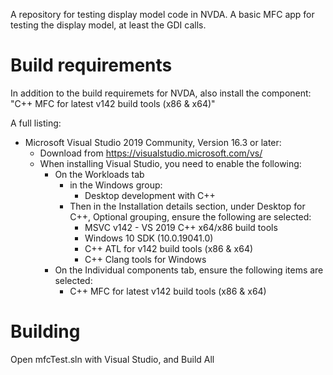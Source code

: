 A repository for testing display model code in NVDA.
A basic MFC app for testing the display model, at least the GDI calls.


# Build requirements
In addition to the build requiremets for NVDA, also install the component:
"C++ MFC for latest v142 build tools (x86 & x64)"

A full listing:
* Microsoft Visual Studio 2019 Community, Version 16.3 or later:
	* Download from https://visualstudio.microsoft.com/vs/
	* When installing Visual Studio, you need to enable the following:
		* On the Workloads tab
			* in the Windows group:
				* Desktop development with C++
			* Then in the Installation details section, under Desktop for C++, Optional grouping, ensure the following are selected:
				* MSVC v142 - VS 2019 C++ x64/x86 build tools
				* Windows 10 SDK (10.0.19041.0)
				* C++ ATL for v142 build tools (x86 & x64)
				* C++ Clang tools for Windows
		* On the Individual components tab, ensure the following items are selected:
			* C++ MFC for latest v142 build tools (x86 & x64)


# Building
Open mfcTest.sln with Visual Studio, and Build All

